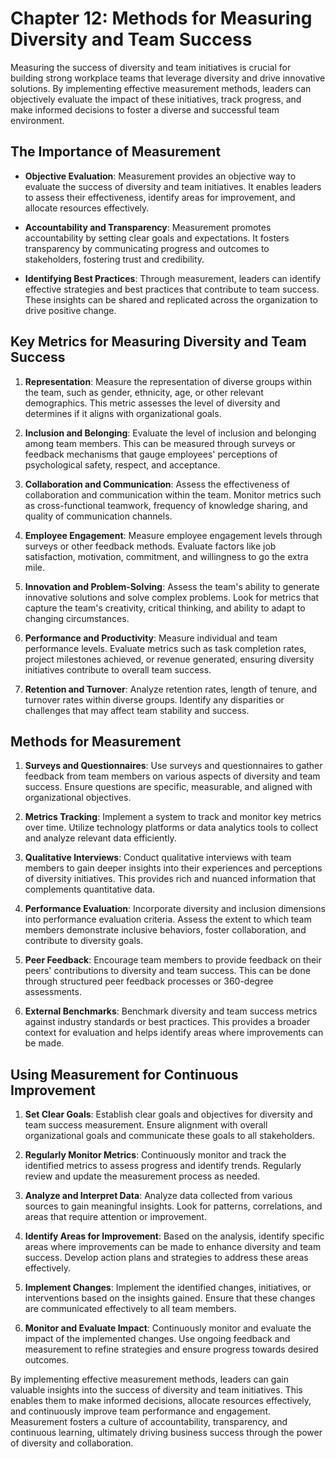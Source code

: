 Chapter 12: Methods for Measuring Diversity and Team Success
============================================================

Measuring the success of diversity and team initiatives is crucial for building strong workplace teams that leverage diversity and drive innovative solutions. By implementing effective measurement methods, leaders can objectively evaluate the impact of these initiatives, track progress, and make informed decisions to foster a diverse and successful team environment.

The Importance of Measurement
-----------------------------

* **Objective Evaluation**: Measurement provides an objective way to evaluate the success of diversity and team initiatives. It enables leaders to assess their effectiveness, identify areas for improvement, and allocate resources effectively.

* **Accountability and Transparency**: Measurement promotes accountability by setting clear goals and expectations. It fosters transparency by communicating progress and outcomes to stakeholders, fostering trust and credibility.

* **Identifying Best Practices**: Through measurement, leaders can identify effective strategies and best practices that contribute to team success. These insights can be shared and replicated across the organization to drive positive change.

Key Metrics for Measuring Diversity and Team Success
----------------------------------------------------

1. **Representation**: Measure the representation of diverse groups within the team, such as gender, ethnicity, age, or other relevant demographics. This metric assesses the level of diversity and determines if it aligns with organizational goals.

2. **Inclusion and Belonging**: Evaluate the level of inclusion and belonging among team members. This can be measured through surveys or feedback mechanisms that gauge employees' perceptions of psychological safety, respect, and acceptance.

3. **Collaboration and Communication**: Assess the effectiveness of collaboration and communication within the team. Monitor metrics such as cross-functional teamwork, frequency of knowledge sharing, and quality of communication channels.

4. **Employee Engagement**: Measure employee engagement levels through surveys or other feedback methods. Evaluate factors like job satisfaction, motivation, commitment, and willingness to go the extra mile.

5. **Innovation and Problem-Solving**: Assess the team's ability to generate innovative solutions and solve complex problems. Look for metrics that capture the team's creativity, critical thinking, and ability to adapt to changing circumstances.

6. **Performance and Productivity**: Measure individual and team performance levels. Evaluate metrics such as task completion rates, project milestones achieved, or revenue generated, ensuring diversity initiatives contribute to overall team success.

7. **Retention and Turnover**: Analyze retention rates, length of tenure, and turnover rates within diverse groups. Identify any disparities or challenges that may affect team stability and success.

Methods for Measurement
-----------------------

1. **Surveys and Questionnaires**: Use surveys and questionnaires to gather feedback from team members on various aspects of diversity and team success. Ensure questions are specific, measurable, and aligned with organizational objectives.

2. **Metrics Tracking**: Implement a system to track and monitor key metrics over time. Utilize technology platforms or data analytics tools to collect and analyze relevant data efficiently.

3. **Qualitative Interviews**: Conduct qualitative interviews with team members to gain deeper insights into their experiences and perceptions of diversity initiatives. This provides rich and nuanced information that complements quantitative data.

4. **Performance Evaluation**: Incorporate diversity and inclusion dimensions into performance evaluation criteria. Assess the extent to which team members demonstrate inclusive behaviors, foster collaboration, and contribute to diversity goals.

5. **Peer Feedback**: Encourage team members to provide feedback on their peers' contributions to diversity and team success. This can be done through structured peer feedback processes or 360-degree assessments.

6. **External Benchmarks**: Benchmark diversity and team success metrics against industry standards or best practices. This provides a broader context for evaluation and helps identify areas where improvements can be made.

Using Measurement for Continuous Improvement
--------------------------------------------

1. **Set Clear Goals**: Establish clear goals and objectives for diversity and team success measurement. Ensure alignment with overall organizational goals and communicate these goals to all stakeholders.

2. **Regularly Monitor Metrics**: Continuously monitor and track the identified metrics to assess progress and identify trends. Regularly review and update the measurement process as needed.

3. **Analyze and Interpret Data**: Analyze data collected from various sources to gain meaningful insights. Look for patterns, correlations, and areas that require attention or improvement.

4. **Identify Areas for Improvement**: Based on the analysis, identify specific areas where improvements can be made to enhance diversity and team success. Develop action plans and strategies to address these areas effectively.

5. **Implement Changes**: Implement the identified changes, initiatives, or interventions based on the insights gained. Ensure that these changes are communicated effectively to all team members.

6. **Monitor and Evaluate Impact**: Continuously monitor and evaluate the impact of the implemented changes. Use ongoing feedback and measurement to refine strategies and ensure progress towards desired outcomes.

By implementing effective measurement methods, leaders can gain valuable insights into the success of diversity and team initiatives. This enables them to make informed decisions, allocate resources effectively, and continuously improve team performance and engagement. Measurement fosters a culture of accountability, transparency, and continuous learning, ultimately driving business success through the power of diversity and collaboration.
